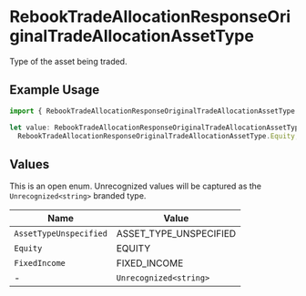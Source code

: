 # RebookTradeAllocationResponseOriginalTradeAllocationAssetType

Type of the asset being traded.

## Example Usage

```typescript
import { RebookTradeAllocationResponseOriginalTradeAllocationAssetType } from "@apexfintechsolutions/ascend-sdk/models/components";

let value: RebookTradeAllocationResponseOriginalTradeAllocationAssetType =
  RebookTradeAllocationResponseOriginalTradeAllocationAssetType.Equity;
```

## Values

This is an open enum. Unrecognized values will be captured as the `Unrecognized<string>` branded type.

| Name                   | Value                  |
| ---------------------- | ---------------------- |
| `AssetTypeUnspecified` | ASSET_TYPE_UNSPECIFIED |
| `Equity`               | EQUITY                 |
| `FixedIncome`          | FIXED_INCOME           |
| -                      | `Unrecognized<string>` |